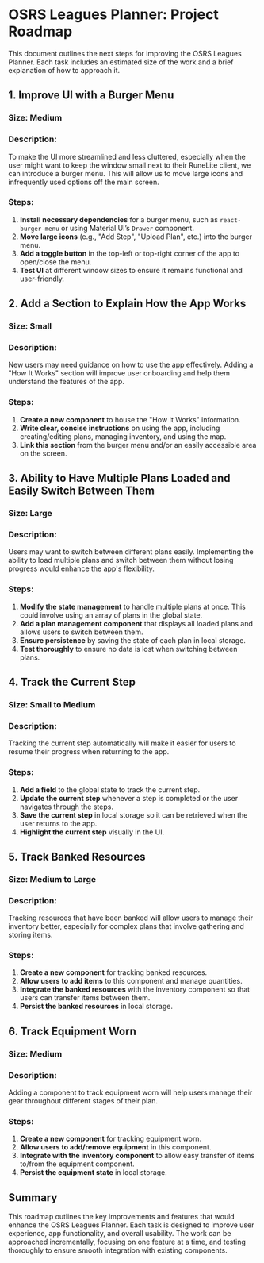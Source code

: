 # OSRS Leagues Planner: Project Roadmap

This document outlines the next steps for improving the OSRS Leagues Planner. Each task includes an estimated size of the work and a brief explanation of how to approach it.

## 1. Improve UI with a Burger Menu

### Size: Medium

### Description:
To make the UI more streamlined and less cluttered, especially when the user might want to keep the window small next to their RuneLite client, we can introduce a burger menu. This will allow us to move large icons and infrequently used options off the main screen.

### Steps:
1. **Install necessary dependencies** for a burger menu, such as `react-burger-menu` or using Material UI’s `Drawer` component.
2. **Move large icons** (e.g., "Add Step", "Upload Plan", etc.) into the burger menu.
3. **Add a toggle button** in the top-left or top-right corner of the app to open/close the menu.
4. **Test UI** at different window sizes to ensure it remains functional and user-friendly.

## 2. Add a Section to Explain How the App Works

### Size: Small

### Description:
New users may need guidance on how to use the app effectively. Adding a "How It Works" section will improve user onboarding and help them understand the features of the app.

### Steps:
1. **Create a new component** to house the "How It Works" information.
2. **Write clear, concise instructions** on using the app, including creating/editing plans, managing inventory, and using the map.
3. **Link this section** from the burger menu and/or an easily accessible area on the screen.

## 3. Ability to Have Multiple Plans Loaded and Easily Switch Between Them

### Size: Large

### Description:
Users may want to switch between different plans easily. Implementing the ability to load multiple plans and switch between them without losing progress would enhance the app's flexibility.

### Steps:
1. **Modify the state management** to handle multiple plans at once. This could involve using an array of plans in the global state.
2. **Add a plan management component** that displays all loaded plans and allows users to switch between them.
3. **Ensure persistence** by saving the state of each plan in local storage.
4. **Test thoroughly** to ensure no data is lost when switching between plans.

## 4. Track the Current Step

### Size: Small to Medium

### Description:
Tracking the current step automatically will make it easier for users to resume their progress when returning to the app.

### Steps:
1. **Add a field** to the global state to track the current step.
2. **Update the current step** whenever a step is completed or the user navigates through the steps.
3. **Save the current step** in local storage so it can be retrieved when the user returns to the app.
4. **Highlight the current step** visually in the UI.

## 5. Track Banked Resources

### Size: Medium to Large

### Description:
Tracking resources that have been banked will allow users to manage their inventory better, especially for complex plans that involve gathering and storing items.

### Steps:
1. **Create a new component** for tracking banked resources.
2. **Allow users to add items** to this component and manage quantities.
3. **Integrate the banked resources** with the inventory component so that users can transfer items between them.
4. **Persist the banked resources** in local storage.

## 6. Track Equipment Worn

### Size: Medium

### Description:
Adding a component to track equipment worn will help users manage their gear throughout different stages of their plan.

### Steps:
1. **Create a new component** for tracking equipment worn.
2. **Allow users to add/remove equipment** in this component.
3. **Integrate with the inventory component** to allow easy transfer of items to/from the equipment component.
4. **Persist the equipment state** in local storage.

## Summary

This roadmap outlines the key improvements and features that would enhance the OSRS Leagues Planner. Each task is designed to improve user experience, app functionality, and overall usability. The work can be approached incrementally, focusing on one feature at a time, and testing thoroughly to ensure smooth integration with existing components.
